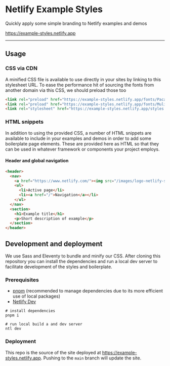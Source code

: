 # Netlify Example Styles

Quickly apply some simple branding to Netlify examples and demos

https://example-styles.netlify.app

---

## Usage

### CSS via CDN

A minified CSS file is available to use directly in your sites by linking to this stylesheet URL. To ease the performance hit of sourcing the fonts from another domain via this CSS, we should preload those too

```html
<link rel="preload" href="https://example-styles.netlify.app/fonts/PacaembuVar-latin.woff2" as="font" type="font/woff2" />
<link rel="preload" href="https://example-styles.netlify.app/fonts/MulishVar-latin.woff2" as="font" type="font/woff2" />
<link rel="stylesheet" href="https://example-styles.netlify.app/styles.css">
```


### HTML snippets

In addition to using the provided CSS, a number of HTML snippets are available to include in your examples and demos in order to add some boilerplate page elements. These are provided here as HTML so that they can be used in whatever framework or components your project employs.

#### Header and global navigation

```html
<header>
  <nav>
    <a href="https://www.netlify.com/"><img src="/images/logo-netlify-small-monochrome-darkmode.svg" alt="Netlify"></a>
    <ul>
      <li>Active page</li>
      <li><a href="/">Navigation</a></li>
    </ul>
  </nav>
  <section>
    <h1>Example title</h1>
    <p>Short description of example</p>
  </section>
</header>
```


## Development and deployment

We use Sass and Eleventy to bundle and minify our CSS. After cloning this repository you can install the dependencies and run a local dev server to facilitate development of the styles and boilerplate.


### Prerequisites

- [pnpm](https://pnpm.io/) (recommended to manage dependencies due to its more efficient use of local packages)
- [Netlify Dev](https://developers.netlify.com/cli)

```shell
# install dependencies
pnpm i

# run local build a and dev server
ntl dev
```

### Deployment

This repo is the source of the site deployed at https://example-styles.netlify.app. Pushing to the `main` branch will update the site.
